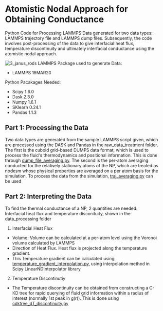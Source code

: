 # Atomistic Nodal Approach for Obtaining Conductance
Python Code for Processing LAMMPS Data generated for two data types: LAMMPS trajectory file and LAMMPS dump files. Subsequently, the code involves post-processing of the data to give interfacial heat flux, temperature discontinuity and ultimately interfacial conductance using the atomistic nodal approach.

![3_janus_rods](https://user-images.githubusercontent.com/40763563/123518175-493d5100-d6d7-11eb-834b-f228ee0ac928.jpg)
LAMMPS Package used to generate Data:
- LAMMPS 19MAR20

Python Pacakages Needed:
- Scipy 1.6.0
- Dask 2.3.0
- Numpy 1.6.1
- SKlearn 0.24.1
- Pandas 1.1.3

## Part 1: Processing the Data
Two data types are generated from the sample LAMMPS script given, which are processed using the DASK and Pandas in the raw_data_treatment folder. The first is the cuboid grid-based DUMPS data format, which is used to process the fluid's thermodynamics and positional information. This is done through [dump_file_averaging.py](https://github.com/PanoptoSalad/Atomistic_Nodal_Approach_Conductance/blob/main/raw_data_treatment/dump_file_averaging.py). The second is the per-atom averaging conducted for the relatively stationary atoms of the NP, which are treated as nodesm whose physical properties are averaged on a per atom basis for the simulation. To process the data from the simulation, [traj_averaging.py](https://github.com/PanoptoSalad/Atomistic_Nodal_Approach_Conductance/blob/main/raw_data_treatment/traj_averaging.py) can be used

## Part 2: Interpreting the Data
To find the thermal conductance of a NP, 2 quantities are needed: Interfacial heat flux and temperature disconituity, shown in the data_processing folder

1) Interfacial Heat Flux
- Volume: Volume can be calculated at a per-atom level using the Voronoi volume calculated by LAMMPS
- Direction of Heat Flux. Heat flux is projected along the temperature gradient.
- This Temperature gradient can be calculated using [temperature_gradient_interpolation.py](https://github.com/PanoptoSalad/Atomistic_Nodal_Approach_Conductance/blob/main/data_processing/temperature_gradient_interpolation.py), using interpolation method in Scipy LinearNDInterpolator library

2) Temperature Discontinutiy
- The Temperature discontinuity can be obtained from constructing a C-KD tree for rapid querying of fluid grid information within a radius of interest (normally 1st peak in g(r)). This is done using [cdktree_dT_discontinuity.py](https://github.com/PanoptoSalad/Atomistic_Nodal_Approach_Conductance/blob/main/data_processing/cdktree_dT_discontinuity.py)

